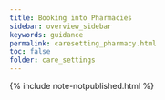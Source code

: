 ```yaml
---
title: Booking into Pharmacies
sidebar: overview_sidebar
keywords: guidance
permalink: caresetting_pharmacy.html
toc: false
folder: care_settings
---
```


{% include note-notpublished.html %}
